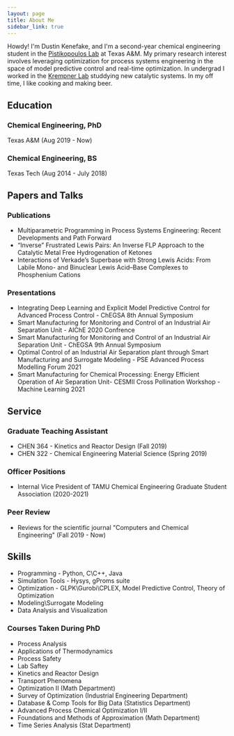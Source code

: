 ```yaml
---
layout: page
title: About Me
sidebar_link: true
---
```


Howdy! I'm Dustin Kenefake, and I'm a second-year chemical engineering student in the [Pistikopoulos Lab](http://parametric.tamu.edu/) at Texas A&M. My primary research interest involves leveraging optimization for process systems engineering in the space of model predictive control and real-time optimization. In undergrad I worked in the [Krempner Lab](https://www.depts.ttu.edu/chemistry/Faculty/krempner/) studdying new catalytic systems. In my off time, I like cooking and making beer.  

## Education

### Chemical Engineering, PhD

Texas A&M (Aug 2019 - Now)

### Chemical Engineering, BS

Texas Tech (Aug 2014 - July 2018)

## Papers and Talks

### Publications

* Multiparametric Programming in Process Systems Engineering: Recent Developments and Path Forward
* “Inverse” Frustrated Lewis Pairs: An Inverse FLP Approach to the Catalytic Metal Free Hydrogenation of Ketones
* Interactions of Verkade’s Superbase with Strong Lewis Acids: From Labile Mono- and Binuclear Lewis Acid–Base Complexes to Phosphenium Cations


### Presentations

* Integrating Deep Learning and Explicit Model Predictive Control for Advanced Process Control - ChEGSA 8th Annual Symposium
* Smart Manufacturing for Monitoring and Control of an Industrial Air Separation Unit - AIChE 2020 Confrence
* Smart Manufacturing for Monitoring and Control of an Industrial Air Separation Unit - ChEGSA 9th Annual Symposium
* Optimal Control of an Industrial Air Separation plant through Smart Manufacturing and Surrogate Modeling - PSE Advanced Process Modelling Forum 2021
* Smart Manufacturing for Chemical Processing: Energy Efficient Operation of Air Separation Unit- CESMII Cross Pollination Workshop - Machine Learning 2021

## Service

### Graduate Teaching Assistant 

* CHEN 364 - Kinetics and Reactor Design (Fall 2019)
* CHEN 322 - Chemical Engineering Material Science (Spring 2019)

### Officer Positions

* Internal Vice President of TAMU Chemical Engineering Graduate Student Association (2020-2021)

### Peer Review

* Reviews for the scientific journal "Computers and Chemical Engineering" (Fall 2019 - Now)

## Skills 

* Programming - Python, C\C++, Java
* Simulation Tools - Hysys, gProms suite
* Optimization - GLPK\Gurobi\CPLEX, Model Predictive Control, Theory of Optimization
* Modeling\Surrogate Modeling
* Data Analysis and Visualization

### Courses Taken During PhD

* Process Analysis 
* Applications of Thermodynamics
* Process Safety
* Lab Saftey
* Kinetics and Reactor Design
* Transport Phenomena
* Optimization II (Math Department)
* Survey of Optimization (Industrial Engineering Department)
* Database & Comp Tools for Big Data (Statistics Department)
* Advanced Process Chemical Optimization I/II
* Foundations and Methods of Approximation (Math Department)
* Time Series Analysis (Stat Department)
